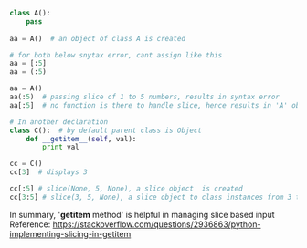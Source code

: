 
```python
class A():
    pass
    
aa = A()  # an object of class A is created

# for both below snytax error, cant assign like this 
aa = [:5]
aa = (:5) 

aa = A()
aa(:5)  # passing slice of 1 to 5 numbers, results in syntax error
aa[:5]  # no function is there to handle slice, hence results in 'A' object is not subscriptable
```

```python
# In another declaration
class C():  # by default parent class is Object
    def __getitem__(self, val):
        print val

cc = C()
cc[3]  # displays 3

cc[:5] # slice(None, 5, None), a slice object  is created
cc[3:5] # slice(3, 5, None), a slice object to class instances from 3 to 5
```

In summary, '__getitem__ method' is helpful in managing slice based input
Reference: https://stackoverflow.com/questions/2936863/python-implementing-slicing-in-getitem
